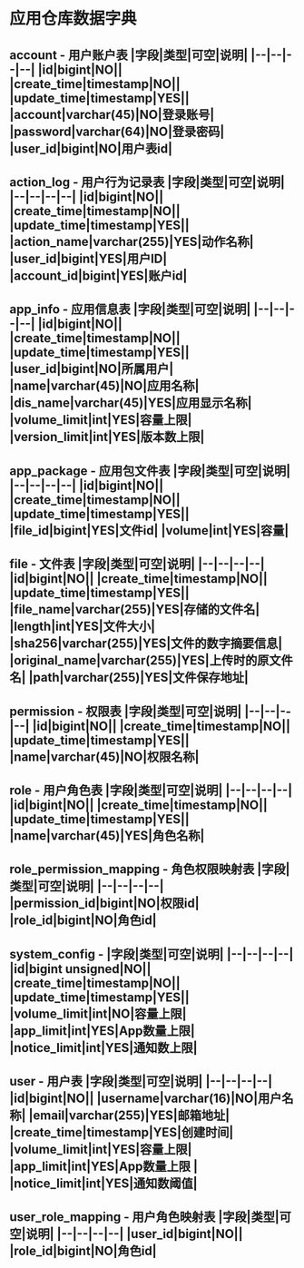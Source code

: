 # 应用仓库数据字典

account - 用户账户表
|字段|类型|可空|说明|
|--|--|--|--|
|id|bigint|NO||
|create_time|timestamp|NO||
|update_time|timestamp|YES||
|account|varchar(45)|NO|登录账号|
|password|varchar(64)|NO|登录密码|
|user_id|bigint|NO|用户表id|
---
action_log - 用户行为记录表
|字段|类型|可空|说明|
|--|--|--|--|
|id|bigint|NO||
|create_time|timestamp|NO||
|update_time|timestamp|YES||
|action_name|varchar(255)|YES|动作名称|
|user_id|bigint|YES|用户ID|
|account_id|bigint|YES|账户id|
---
app_info - 应用信息表
|字段|类型|可空|说明|
|--|--|--|--|
|id|bigint|NO||
|create_time|timestamp|NO||
|update_time|timestamp|YES||
|user_id|bigint|NO|所属用户|
|name|varchar(45)|NO|应用名称|
|dis_name|varchar(45)|YES|应用显示名称|
|volume_limit|int|YES|容量上限|
|version_limit|int|YES|版本数上限|
---
app_package - 应用包文件表
|字段|类型|可空|说明|
|--|--|--|--|
|id|bigint|NO||
|create_time|timestamp|NO||
|update_time|timestamp|YES||
|file_id|bigint|YES|文件id|
|volume|int|YES|容量|
---
file - 文件表
|字段|类型|可空|说明|
|--|--|--|--|
|id|bigint|NO||
|create_time|timestamp|NO||
|update_time|timestamp|YES||
|file_name|varchar(255)|YES|存储的文件名|
|length|int|YES|文件大小|
|sha256|varchar(255)|YES|文件的数字摘要信息|
|original_name|varchar(255)|YES|上传时的原文件名|
|path|varchar(255)|YES|文件保存地址|
---
permission - 权限表
|字段|类型|可空|说明|
|--|--|--|--|
|id|bigint|NO||
|create_time|timestamp|NO||
|update_time|timestamp|YES||
|name|varchar(45)|NO|权限名称|
---
role - 用户角色表
|字段|类型|可空|说明|
|--|--|--|--|
|id|bigint|NO||
|create_time|timestamp|NO||
|update_time|timestamp|YES||
|name|varchar(45)|YES|角色名称|
---
role_permission_mapping - 角色权限映射表
|字段|类型|可空|说明|
|--|--|--|--|
|permission_id|bigint|NO|权限id|
|role_id|bigint|NO|角色id|
---
system_config - 
|字段|类型|可空|说明|
|--|--|--|--|
|id|bigint unsigned|NO||
|create_time|timestamp|NO||
|update_time|timestamp|YES||
|volume_limit|int|NO|容量上限|
|app_limit|int|YES|App数量上限|
|notice_limit|int|YES|通知数上限|
---
user - 用户表
|字段|类型|可空|说明|
|--|--|--|--|
|id|bigint|NO||
|username|varchar(16)|NO|用户名称|
|email|varchar(255)|YES|邮箱地址|
|create_time|timestamp|YES|创建时间|
|volume_limit|int|YES|容量上限|
|app_limit|int|YES|App数量上限
|
|notice_limit|int|YES|通知数阈值|
---
user_role_mapping - 用户角色映射表
|字段|类型|可空|说明|
|--|--|--|--|
|user_id|bigint|NO||
|role_id|bigint|NO|角色id|
---
